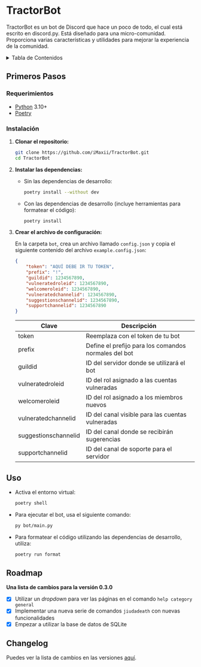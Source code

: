 # TractorBot

TractorBot es un bot de Discord que hace un poco de todo, el cual está escrito en discord.py. Está diseñado para una micro-comunidad. Proporciona varias características y utilidades para mejorar la experiencia de la comunidad.

<details>
  <summary>Tabla de Contenidos</summary>
    <ol>
      <li>
        <a href="#primeros-pasos">Primeros Pasos</a>
        <ul>
          <li><a href="#requerimientos">Requerimientos</a></li>
          <li><a href="#instalacion">Instalación</a></li>
        </ul>
      </li>
      <li><a href="#uso">Uso</a></li>
      <li><a href="#roadmap">Roadmap</a></li>
      <li><a href="#changelog">Changelog</a></li>
    </ol>
</details>

## Primeros Pasos

### Requerimientos

- [Python](https://www.python.org/downloads/) 3.10+
- [Poetry](https://python-poetry.org/docs/#installation)

### Instalación

1. **Clonar el repositorio:**

    ```sh
    git clone https://github.com/iMaxii/TractorBot.git
    cd TractorBot
    ```

2. **Instalar las dependencias:**

    - Sin las dependencias de desarrollo:

        ```sh
        poetry install --without dev
        ```

    - Con las dependencias de desarrollo (incluye herramientas para formatear el código):

        ```sh
        poetry install
        ```

3. **Crear el archivo de configuración:**

    En la carpeta `bot`, crea un archivo llamado `config.json` y copia el siguiente contenido del archivo `example.config.json`:

    ```json
    {
        "token": "AQUÍ DEBE IR TU TOKEN",
        "prefix": "!",
        "guildid": 1234567890,
        "vulneratedroleid": 1234567890,
        "welcomeroleid": 1234567890,
        "vulneratedchannelid": 1234567890,
        "suggestionschannelid": 1234567890,
        "supportchannelid": 1234567890
    }
    ```

    | Clave                | Descripción                                          |
    | -------------------- | ---------------------------------------------------- |
    | token                | Reemplaza con el token de tu bot                     |
    | prefix               | Define el prefijo para los comandos normales del bot |
    | guildid              | ID del servidor donde se utilizará el bot            |
    | vulneratedroleid     | ID del rol asignado a las cuentas vulneradas         |
    | welcomeroleid        | ID del rol asignado a los miembros nuevos            |
    | vulneratedchannelid  | ID del canal visible para las cuentas vulneradas     |
    | suggestionschannelid | ID del canal donde se recibirán sugerencias          |
    | supportchannelid     | ID del canal de soporte para el servidor             |

## Uso

  - Activa el entorno virtual:

    ```sh
    poetry shell
    ```

  - Para ejecutar el bot, usa el siguiente comando:

    ```sh
    py bot/main.py
    ```

  - Para formatear el código utilizando las dependencias de desarrollo, utiliza:

    ```sh
    poetry run format
    ```

## Roadmap

**Una lista de cambios para la versión 0.3.0**

- [x] Utilizar un _dropdown_ para ver las páginas en el comando `help category general`
- [x] Implementar una nueva serie de comandos `jiudadeath` con nuevas funcionalidades
- [x] Empezar a utilizar la base de datos de SQLite

## Changelog

Puedes ver la lista de cambios en las versiones [aquí](CHANGELOG.md).